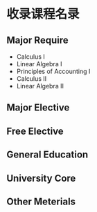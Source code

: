# 收录课程名录
## Major Require
- Calculus I
- Linear Algebra I
- Principles of Accounting I
- Calculus II
- Linear Algebra II
## Major Elective
## Free Elective
## General Education
## University Core
## Other Meterials
